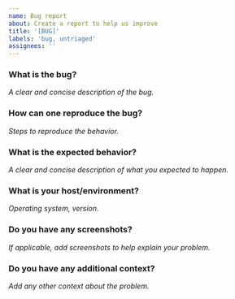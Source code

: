 ```yaml
---
name: Bug report
about: Create a report to help us improve
title: '[BUG]'
labels: 'bug, untriaged'
assignees: ''
---
```

### What is the bug?
_A clear and concise description of the bug._

### How can one reproduce the bug?
_Steps to reproduce the behavior._

### What is the expected behavior?
_A clear and concise description of what you expected to happen._

### What is your host/environment?
_Operating system, version._

### Do you have any screenshots?
_If applicable, add screenshots to help explain your problem._

### Do you have any additional context?
_Add any other context about the problem._